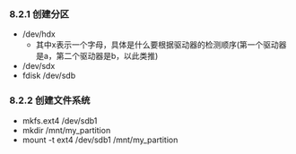 ### 8.2.1 创建分区
- /dev/hdx
  - 其中x表示一个字母，具体是什么要根据驱动器的检测顺序(第一个驱动器是a，第二个驱动器是b，以此类推)
- /dev/sdx
- fdisk /dev/sdb

### 8.2.2 创建文件系统
- mkfs.ext4 /dev/sdb1
- mkdir /mnt/my_partition
- mount -t ext4 /dev/sdb1 /mnt/my_partition

